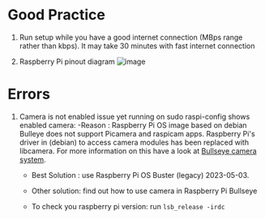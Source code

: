 # Good Practice
1. Run setup while you have a good internet connection (MBps range rather than kbps). It may take 30 minutes with fast internet connection

2. Raspberry Pi pinout diagram
   ![image](https://github.com/DeKUT-DSAIL/cameratrap-pi/assets/54037190/03cc3a34-3fc1-4ddc-9315-74a0712d01c2)

# Errors
1. Camera is not enabled issue yet running on sudo raspi-config shows enabled camera:
   -Reason : Raspberry Pi OS image based on debian Bulleye does not support Picamera and raspicam apps. Raspberry Pi's driver in (debian) to access camera modules has
   been replaced with libcamera. For more information on this have a look at [Bullseye camera system](https://www.raspberrypi.com/news/bullseye-camera-system/).

   - Best Solution : use Raspberry Pi OS Buster (legacy) 2023-05-03.
   - Other solution: find out how to use camera in Raspberry Pi Bullseye
  
   - To check you raspberry pi version: run `lsb_release -irdc`

